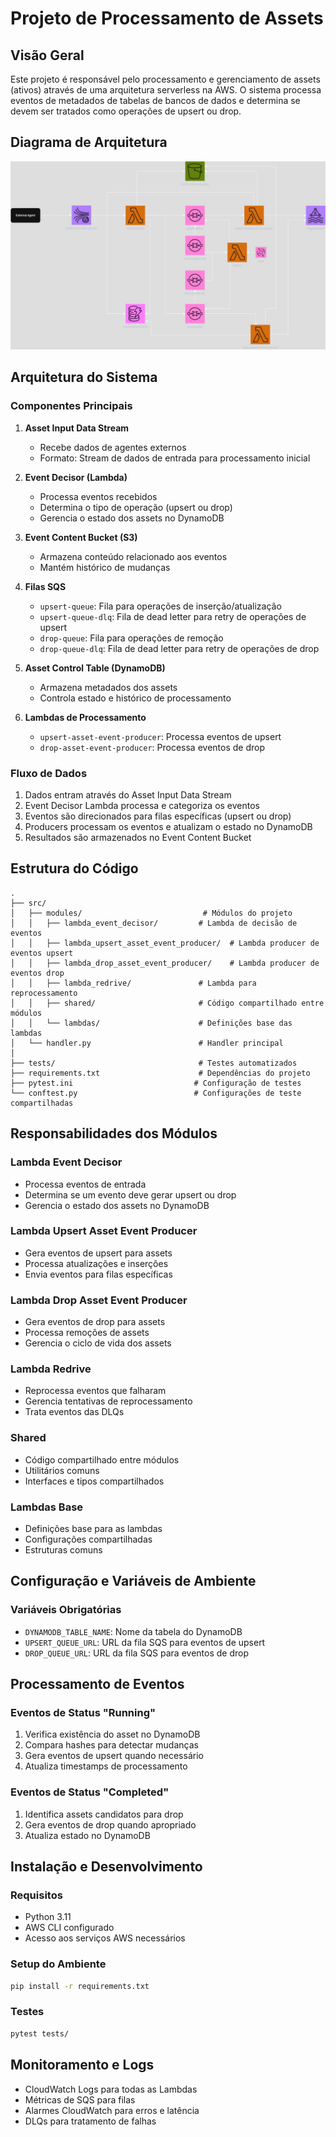 # Projeto de Processamento de Assets

## Visão Geral
Este projeto é responsável pelo processamento e gerenciamento de assets (ativos) através de uma arquitetura serverless na AWS. O sistema processa eventos de metadados de tabelas de bancos de dados e determina se devem ser tratados como operações de upsert ou drop.

## Diagrama de Arquitetura
![Diagrama de Metadados Transacionais](metadados_transacionais.jpg)

## Arquitetura do Sistema

### Componentes Principais

1. **Asset Input Data Stream**
   - Recebe dados de agentes externos
   - Formato: Stream de dados de entrada para processamento inicial

2. **Event Decisor (Lambda)**
   - Processa eventos recebidos
   - Determina o tipo de operação (upsert ou drop)
   - Gerencia o estado dos assets no DynamoDB

3. **Event Content Bucket (S3)**
   - Armazena conteúdo relacionado aos eventos
   - Mantém histórico de mudanças

4. **Filas SQS**
   - `upsert-queue`: Fila para operações de inserção/atualização
   - `upsert-queue-dlq`: Fila de dead letter para retry de operações de upsert
   - `drop-queue`: Fila para operações de remoção
   - `drop-queue-dlq`: Fila de dead letter para retry de operações de drop

5. **Asset Control Table (DynamoDB)**
   - Armazena metadados dos assets
   - Controla estado e histórico de processamento

6. **Lambdas de Processamento**
   - `upsert-asset-event-producer`: Processa eventos de upsert
   - `drop-asset-event-producer`: Processa eventos de drop

### Fluxo de Dados

1. Dados entram através do Asset Input Data Stream
2. Event Decisor Lambda processa e categoriza os eventos
3. Eventos são direcionados para filas específicas (upsert ou drop)
4. Producers processam os eventos e atualizam o estado no DynamoDB
5. Resultados são armazenados no Event Content Bucket

## Estrutura do Código

```
.
├── src/
│   ├── modules/                           # Módulos do projeto
│   │   ├── lambda_event_decisor/         # Lambda de decisão de eventos
│   │   ├── lambda_upsert_asset_event_producer/  # Lambda producer de eventos upsert
│   │   ├── lambda_drop_asset_event_producer/    # Lambda producer de eventos drop
│   │   ├── lambda_redrive/               # Lambda para reprocessamento
│   │   ├── shared/                       # Código compartilhado entre módulos
│   │   └── lambdas/                      # Definições base das lambdas
│   └── handler.py                        # Handler principal
│
├── tests/                                # Testes automatizados
├── requirements.txt                      # Dependências do projeto
├── pytest.ini                           # Configuração de testes
└── conftest.py                          # Configurações de teste compartilhadas
```

## Responsabilidades dos Módulos

### Lambda Event Decisor
- Processa eventos de entrada
- Determina se um evento deve gerar upsert ou drop
- Gerencia o estado dos assets no DynamoDB

### Lambda Upsert Asset Event Producer
- Gera eventos de upsert para assets
- Processa atualizações e inserções
- Envia eventos para filas específicas

### Lambda Drop Asset Event Producer
- Gera eventos de drop para assets
- Processa remoções de assets
- Gerencia o ciclo de vida dos assets

### Lambda Redrive
- Reprocessa eventos que falharam
- Gerencia tentativas de reprocessamento
- Trata eventos das DLQs

### Shared
- Código compartilhado entre módulos
- Utilitários comuns
- Interfaces e tipos compartilhados

### Lambdas Base
- Definições base para as lambdas
- Configurações compartilhadas
- Estruturas comuns

## Configuração e Variáveis de Ambiente

### Variáveis Obrigatórias
- `DYNAMODB_TABLE_NAME`: Nome da tabela do DynamoDB
- `UPSERT_QUEUE_URL`: URL da fila SQS para eventos de upsert
- `DROP_QUEUE_URL`: URL da fila SQS para eventos de drop

## Processamento de Eventos

### Eventos de Status "Running"
1. Verifica existência do asset no DynamoDB
2. Compara hashes para detectar mudanças
3. Gera eventos de upsert quando necessário
4. Atualiza timestamps de processamento

### Eventos de Status "Completed"
1. Identifica assets candidatos para drop
2. Gera eventos de drop quando apropriado
3. Atualiza estado no DynamoDB

## Instalação e Desenvolvimento

### Requisitos
- Python 3.11
- AWS CLI configurado
- Acesso aos serviços AWS necessários

### Setup do Ambiente
```bash
pip install -r requirements.txt
```

### Testes
```bash
pytest tests/
```

## Monitoramento e Logs

- CloudWatch Logs para todas as Lambdas
- Métricas de SQS para filas
- Alarmes CloudWatch para erros e latência
- DLQs para tratamento de falhas 
